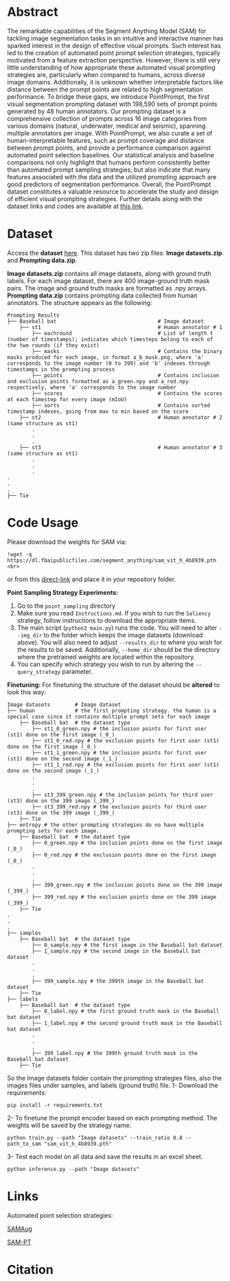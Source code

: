 # Abstract
The remarkable capabilities of the Segment Anything Model (SAM) for tackling image segmentation tasks in an intuitive and interactive manner has sparked interest in the design of effective visual prompts. Such interest has led to the creation of automated point prompt selection strategies, typically motivated from a feature extraction perspective. However, there is still very little understanding of how appropriate these automated visual prompting strategies are, particularly when compared to humans, across diverse image domains. Additionally, it is unknown whether interpretable factors like distance between the prompt points are related to high segmentation performance. To bridge these gaps, we introduce PointPrompt, the first visual segmentation prompting dataset with 198,590 sets of prompt points generated by 48 human annotators. Our prompting dataset is a comprehensive collection of prompts across 16 image categories from various domains (natural, underwater, medical and seismic), spanning multiple annotators per image. With PointPrompt, we also curate a set of human-interpretable features, such as prompt coverage and distance between prompt points, and provide a performance comparison against automated point selection baselines. 
Our statistical analysis and baseline comparisons not only highlight that humans perform consistently better than automated prompt sampling strategies, but also indicate that many features associated with the data and the utilized prompting approach are good predictors of segmentation performance. Overall, the PointPrompt dataset constitutes a valuable resource to accelerate the study and design of efficient visual prompting strategies. Further details along with the dataset links and codes are available at [this link](https://alregib.ece.gatech.edu/pointprompt-a-visual-prompting-dataset-based-on-the-segment-anything-model/).

# Dataset
Access the **dataset** [here](https://zenodo.org/records/11187949).
This dataset has two zip files: **Image datasets.zip** and **Prompting data.zip**.

**Image datasets.zip** contains all image datasets, along with ground truth labels. For each image dataset, there are 400 image-ground truth mask pairs. The image and ground truth masks are formatted as .npy arrays.
**Prompting data.zip** contains prompting data collected from human annotators. The structure appears as the following:

```
Prompting Results
├── Baseball bat                                 # Image dataset
    ├── st1                                      # Human annotator # 1
        ├── eachround                            # List of length t (number of timestamps); indicates which timesteps belong to each of the two rounds (if they exist)
        ├── masks                                # Contains the binary masks produced for each image, in format a_b_mask.png, where 'a' corresponds to the image number (0 to 399) and 'b' indexes through timestamps in the prompting process
        ├── points                               # Contains inclusion and exclusion points formatted as a_green.npy and a_red.npy respectively, where 'a' corresponds to the image number
        ├── scores                               # Contains the scores at each timestep for every image (mIoU)
        ├── sorts                                # Contains sorted timestamp indexes, going from max to min based on the score
    ├── st2                                      # Human annotator # 2 (same structure as st1)
        .
        .
        .
    ├── st3                                      # Human annotator # 3 (same structure as st1)
        .
        .
        .
.
.
.
├── Tie
```

# Code Usage

Please download the weights for SAM via:

```
!wget -q https://dl.fbaipublicfiles.com/segment_anything/sam_vit_h_4b8939.pth <br>
```

or from this [direct-link](https://dl.fbaipublicfiles.com/segment_anything/sam_vit_h_4b8939.pth) and place it in your repository folder. 

**Point Sampling Strategy Experiments:**
1. Go to the `point_sampling` directory
2. Make sure you read `Instructions.md`. If you wish to run the `Saliency` strategy, follow instructions to download the appropriate items.
3. The main script (``python3 main.py``) runs the code. You will need to alter `--img_dir` to the folder which keeps the image datasets (download above). You will also need to adjust `--results_dir` to where you wish for the results to be saved. Additionally, `--home_dir` should be the directory where the pretrained weights are located within the repository.
4. You can specify which strategy you wish to run by altering the `--query_strategy` parameter.

**Finetuning:**
For finetuning the structure of the dataset should be **altered** to look this way: 
```
Image datasets        # Image dataset
├── human             # the first prompting strategy. the human is a special case since it contains multiple prompt sets for each image
    ├── Baseball bat  # the dataset type            
        ├── st1_0_green.npy # the inclusion points for first user (st1) done on the first image (_0_) 
        ├── st1_0_red.npy # the exclusion points for first user (st1) done on the first image (_0_)
        ├── st1_1_green.npy # the inclusion points for first user (st1) done on the second image (_1_) 
        ├── st1_1_red.npy # the exclusion points for first user (st1) done on the second image (_1_) 
        .
        .
        .
        ├── st3_399_green.npy # the inclusion points for third user (st3) done on the 399 image (_399_) 
        ├── st3_399_red.npy # the exclusion points for third user (st3) done on the 399 image (_399_) 
    ├── Tie
├── entropy # the other prompting strategies do no have multiple prompting sets for each image.
    ├── Baseball bat  # the dataset type            
        ├── 0_green.npy # the inclusion points done on the first image (_0_) 
        ├── 0_red.npy # the exclusion points done on the first image (_0_)
        .
        .
        .
        ├── 399_green.npy # the inclusion points done on the 399 image (_399_) 
        ├── 399_red.npy # the exclusion points done on the 399 image (_399_) 
    ├── Tie
.
.
.
├── samples
    ├── Baseball bat  # the dataset type            
        ├── 0_sample.npy # the first image in the Baseball bat dataset 
        ├── 1_sample.npy # the second image in the Baseball bat dataset 
        .
        .
        .
        ├── 399_sample.npy # the 399th image in the Baseball bat dataset
    ├── Tie
├── labels
    ├── Baseball bat  # the dataset type            
        ├── 0_label.npy # the first ground truth mask in the Baseball bat dataset 
        ├── 1_label.npy # the second ground truth mask in the Baseball bat dataset 
        .
        .
        .
        ├── 399_label.npy # the 399th ground truth mask in the Baseball bat dataset
    ├── Tie
```
So the Image datasets folder contain the prompting strategies files, also the images files under samples, and labels (ground truth) file.
1- Download the requirements: 
```
pip install -r requirements.txt
```
2- To finetune the prompt encoder based on each prompting method. The weights will be saved by the strategy name: 
```
python train.py --path "Image datasets" --train_ratio 0.8 --path_to_sam "sam_vit_h_4b8939.pth" 
```
3- Test each model on all data and save the results in an excel sheet.
```
python inference.py --path "Image datasets" 
```
# Links

Automated point selection strategies:

[SAMAug](https://github.com/yhydhx/SAMAug)

[SAM-PT](https://github.com/SysCV/sam-pt)

# Citation
